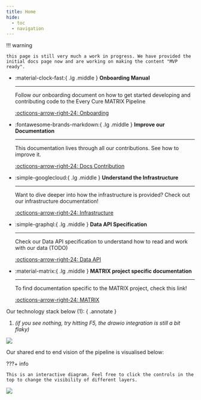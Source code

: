 ```yaml
---
title: Home
hide: 
  - toc
  - navigation
---
```

 
!!! warning

    this page is still very much a work in progress. We have provided the initial docs page now and are working on making the content "MVP ready".

<div class="grid cards" markdown>

-   :material-clock-fast:{ .lg .middle } __Onboarding Manual__ 

    ---

    Follow our onboarding document on how to get started developing and contributing code to the Every Cure MATRIX Pipeline

    [:octicons-arrow-right-24: Onboarding](./onboarding/index.md)

-   :fontawesome-brands-markdown:{ .lg .middle } __Improve our Documentation__

    ---

    This documentation lives through all our contributions. See how to improve it.

    [:octicons-arrow-right-24: Docs Contribution](./contribute/documentation.md)

-   :simple-googlecloud:{ .lg .middle } __Understand the Infrastructure__

    ---

    Want to dive deeper into how the infrastructure is provided? Check out our infrastructure documentation!

    [:octicons-arrow-right-24: Infrastructure](./infrastructure/index.md)

-   :simple-graphql:{ .lg .middle } __Data API Specification__

    ---

    Check our Data API specification to understand how to read and work with our data (TODO)

    [:octicons-arrow-right-24: Data API](#)

-   :material-matrix:{ .lg .middle } __MATRIX project specific documentation__

    ---

    To find documentation specific to the MATRIX project, check this link!

    [:octicons-arrow-right-24: MATRIX](./matrix/index.md)
</div>


Our technology stack below (1):
{ .annotate }

1.   *(if you see nothing, try hitting F5, the drawio integration is still a bit flaky)*

![](./assets/img/mtrx_tech_stack.drawio)

Our shared end to end vision of the pipeline is visualised below:

???+ info

    This is an interactive diagram. Feel free to click the controls in the top to change the visibility of different layers. 
  

![](./assets/img/mtrx_arch.drawio)
